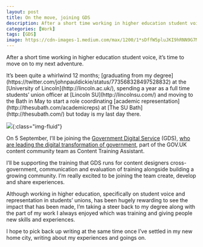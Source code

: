 ```yaml
---
layout: post
title: On the move, joining GDS
description: After a short time working in higher education student voice, it’s time to move on to my next adventure.
categories: [Work]
tags: [GDS]
image: https://cdn-images-1.medium.com/max/1200/1*sDffW5pluJKI9hRNN9G7Mg.png
---
```


<p class="lead">After a short time working in higher education student voice, it’s time to move on to my next adventure.
</p>
<!--more-->
It’s been quite a whirlwind 12 months; [graduating from my
degree](https://twitter.com/johnpauldickie/status/773568328497528832) at the
[University of Lincoln](http://lincoln.ac.uk/), spending a year as a full time
students’ union officer at [Lincoln SU](http://lincolnsu.com/) and moving to the
Bath in May to start a role coordinating [academic
representation](http://thesubath.com/academicreps) at [The SU
Bath](http://thesubath.com/) but today is my last day there.

![](https://cdn-images-1.medium.com/max/1200/1*sDffW5pluJKI9hRNN9G7Mg.png){:class="img-fluid"}

On 5 September, I’ll be joining the [Government Digital
Service](http://gov.uk/gds) (GDS), [who are leading the digital transformation
of government](https://gds.blog.gov.uk/about/), part of the GOV.UK content
community team as Content Training Assistant.

I’ll be supporting the training that GDS runs for content designers
cross-government, communication and evaluation of training alongside building a
growing community. I’m really excited to be joining the team create, develop and
share experiences.

Although working in higher education, specifically on student voice and
representation in students’ unions, has been hugely rewarding to see the impact
that has been made, I’m taking a steer back to my degree along with the part of
my work I always enjoyed which was training and giving people new skills and
experiences.

I hope to pick back up writing at the same time once I’ve settled in my new home
city, writing about my experiences and goings on.
